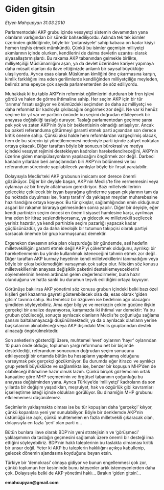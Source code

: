 # Giden gitsin

*Etyen Mahçupyan 31.03.2010*

<div class="yazi"><p>Parlamentodaki AKP grubu içinde vesayetçi sistemin devamından yana olanların varlığından bir süredir bahsediliyordu. Aslında tek tek isimler üzerinden gidildiğinde, böyle bir ‘potansiyele’ sahip kabaca on kadar kişiyi hemen teşhis etmek mümkündü. Çünkü bu isimler geçmişin milliyetçi akımlarının içinde olurken, kendilerini de daima devletin uzantısı olarak siyasallaştırmışlardı. Bu rakama AKP tabanından gelmekle birlikte, milliyetçiliği Müslümanlığını aşan, ya da devlet üzerinden kariyer yapmaya daha müsait olanları da ilave ettiğinizde anlamlı bir sayısal büyüklüğe ulaşılıyordu. Ayrıca esas olarak Müslüman kimliğini öne çıkarmasına karşın, kimlik farklılığını ima eden gerilimlerde kendiliğinden milliyetçiliğe meyleden, belirsiz ama epeyce çok sayıda parlamenterden de söz ediliyordu. </p>
<p>Muhakkak ki bu tablo AKP’nin reformist eğilimlerini durduran bir fren işlevi gördü ve halen de görme ihtimaline sahip. Her seçim AKP için bir tür ‘arınma’ fırsatı sağlıyor ve önümüzdeki seçimden de daha az milliyetçi ve daha reformist bir kadroyla çıkılacağını öngörmek zor değil. Ne var ki henüz seçime bir yıl var ve partinin önünde bu seçimi doğrudan etkileyecek bir anayasa değişikliği taslağı duruyor. Taslağı parlamentodan geçirme şansı pek yok ve zaten AKP’nin öyle bir beklentisinin olmadığı anlaşılıyor. Ancak bu paketi referanduma götürmeyi garanti etmek parti açısından son derece kritik öneme sahip. Çünkü aksi halde hem reformlardan vazgeçilmiş olacak, hem de bu sürecin iyi yönetilememesi nedeniyle parti içinde zafiyet noktaları ortaya çıkacak. Diğer taraftan böyle bir sonucun bürokrasi ve medya içindeki vesayet rejimini destekleyen kadroları hareketlendireceğini, AKP’nin üzerine giden manipülasyonların yapılacağını öngörmek zor değil. Darbeci kanadın yıllardan beri amaçlarından biri AKP’nin bölünmesi ve bu referandum sürecinde yapılabilecek yanlışlar böyle bir fırsat yaratabilir.</p>
<p>Dolayısıyla Meclis’teki AKP grubunun insicamı son derece önemli gözüküyor. Diğer bir deyişle başarı, AKP’nin Meclis’te fire vermemesini veya oylamayı az bir fireyle atlatmasını gerektiriyor. Bazı milletvekillerinin gelecekte çekilecek bir isyan bayrağına gönderme yapan çıkışlarının tam da bu noktada duyulması ise, ‘karşı tarafın’ da yaklaşan meydan muharebesine hazırlandığını ortaya koyuyor. Bu tür çıkışlar, sağlamlığından emin olduğunuz asgari bir rakamın biraraya gelmesinden sonra yapılır. Diğer bir deyişle, eğer kendi partinizin seçim öncesi en önemli siyaset hamlesine karşı, ayrılmayı ima eden bir itiraz seslendiriyorsanız, ya gidecek ve milletvekili seçilecek yeriniz hazırdır, ya kendi partinizle seçim pazarlığı yapacak kadar güçlüsünüzdür, ya da daha ideolojik bir tutumun takipçisi olarak partiyi sarsacak önemde bir grup kurmuşsunuz demektir. </p>
<p>Ergenekon davasının arka plan oluşturduğu bir gündemde, asıl hedefin milletvekilliğini garanti etmek değil AKP’yi çökertmek olduğunu, ayrılıkçı bir hareketlenmenin bu yönde kullanılmak isteneceğini tahmin etmek zor değil. Diğer taraftan AKP kurmay heyetinin kendi milletvekillerini tanımadığını veya böyle bir çıkışı beklemediğini varsaymak çok safça olur. Nitekim söz konusu milletvekillerinin anayasa değişiklik paketini desteklemeyeceklerini söylemelerinin hemen ardından gelen değerlendirmeler, buna hazır olunduğunu ve hatta sanki bu durumun teşvik edildiğini ortaya koyuyor.</p>
<p>Görünüşe bakılırsa AKP yönetimi söz konusu grubun içindeki belki bazı özel kişileri geri kazanma gayreti gösterebilecek olsa da, esas olarak ‘giden gitsin’ tavrına sahip. Bu temelsiz bir özgüven ise bedelinin ağır olacağını şimdiden söyleyebiliriz. Ama eğer bilgiye ve merkezin çekim gücüne ilişkin gerçekçi bir analize dayanıyorsa, karşımızda iki ihtimal var demektir: Ya bu grubun çözüleceği, sonuçta ayrılacak olanların Meclis’te çoğunluğu sağlama şansını baltalamayacağı düşünülmektedir, ya da o ayrılacak olanların yerine başkalarının alınabileceği veya AKP dışındaki Meclis gruplarından destek alınacağı öngörülmektedir.</p>
<p>Son anketlerin gösterdiği üzere, muhtemel ‘evet’ oylarının ‘hayır’ oylarından 10 puan önde olduğu, toplumun yargı reformunu net bir biçimde desteklediği, referandum sonucunun doğrudan seçim sonucunu etkileyeceği bir ortamda bütün bu hesapların yapılmamış olduğunu varsaymak pek gerçekçi gözükmüyor. Bu durumda eğer itirazcı ve ayrılıkçı grup yeterli büyüklükte ve sağlamlıkta ise, benzer bir kopuşun MHP’den de olabileceği ihtimaline hazır olmak lazım. Çünkü birçok gözlemcinin ortak kanaatine göre MHP seçmeninin ve örgütsel tabanının çoğunluğu bu anayasa değişiminden yana. Ayrıca Türkiye’de ‘milliyetçi’ kadroların da son yıllarda bir değişim yaşadıkları, meşruiyet, hak ve özgürlük gibi kavramları içselleştirme isteği içinde oldukları görülüyor. Bu dinamiğin MHP grubunu etkilememesi düşünülemez. </p>
<p>Seçimlerin yaklaşmakta olması ise bu tür kopuşları daha ‘gerçekçi’ kılıyor, çünkü kopanlara yeni yer sunulabiliyor. Böyle bir denklemde AKP’nin üstünlüğü ise açık, çünkü muhtemelen en fazla milletvekili çıkaracak olan, dolayısıyla en fazla ‘yeri’ olan parti o... </p>
<p>Bütün bunlara ilave olarak BDP’nin yeni stratejisinin ve ‘görüşmeci’ yaklaşımının da taslağın geçmesini sağlamak üzere önemli bir desteği ima ettiğini söyleyebiliriz. BDP’nin haklı taleplerinin bu taslakta olmaması kritik bir unsur değil. Yeter ki AKP bu taleplerin haklılığını açıkça kabullenip, gelecek dönemin ajandasına koyduğunu beyan etsin.</p>
<p>Türkiye bir ‘demokrasi’ olmaya gidiyor ve bunun engellenmesi çok zor, çünkü toplumun her kesiminde bunu isteyenler artık istemeyenlerden daha çok. Dolayısıyla belki de AKP yönetimi haklı... Bırakın ‘giden gitsin’... </p>
<p><b>emahcupyan@gmail.com</b></p></div>
